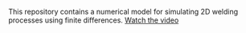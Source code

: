 
This repository contains a numerical model for simulating 2D welding processes using finite differences.
[Watch the video](animacion_video.mp4)